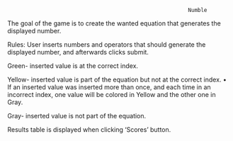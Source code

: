                                                              Numble
The goal of the game is to create the wanted equation that generates the displayed number. 

Rules:
User inserts numbers and operators that should generate the displayed number, and afterwards clicks submit.

Green- inserted value is at the correct index.

Yellow- inserted value is part of the equation but not at the correct index.
•	If an inserted value was inserted more than once, and each time in an incorrect index, one value will be colored in Yellow and the other one in Gray.

Gray- inserted value is not part of the equation.

Results table is displayed when clicking ‘Scores’ button.
